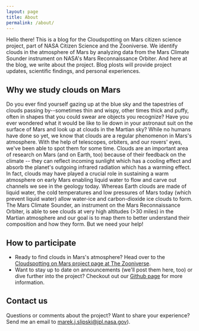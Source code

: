 ```yaml
---
layout: page
title: About
permalink: /about/
---
```


Hello there! This is a blog for the Cloudspotting on Mars citizen science project, part of NASA Citizen Science and the Zooniverse. We identify clouds in the atmosphere of Mars by analyzing data from the Mars Climate Sounder instrument on NASA's Mars Reconnaissance Orbiter. And here at the blog, we write about the project. Blog plosts will provide project updates, scientific findings, and personal experiences.

## Why we study clouds on Mars
Do you ever find yourself gazing up at the blue sky and the tapestries of clouds passing by--sometimes thin and wispy, other times thick and puffy, often in shapes that you could swear are objects you recognize? Have you ever wondered what it would be like to lie down in your astronaut suit on the surface of Mars and look up at clouds in the Martian sky? While no humans have done so yet, we know that clouds are a regular phenomenon in Mars's atmosphere. With the help of telescopes, orbiters, and our rovers' eyes, we've been able to spot them for some time. Clouds are an important area of research on Mars (and on Earth, too) because of their feedback on the climate -- they can reflect incoming sunlight which has a cooling effect and absorb the planet's outgoing infrared radiation which has a warming effect. In fact, clouds may have played a crucial role in sustaining a warm atmosphere on early Mars enabling liquid water to flow and carve out channels we see in the geology today. Whereas Earth clouds are made of liquid water, the cold temperatures and low pressures of Mars today (which prevent liquid water) allow water-ice and carbon-dioxide ice clouds to form. The Mars Climate Sounder, an instrument on the Mars Reconnaissance Orbiter, is able to see clouds at very high altitudes (>30 miles) in the Martian atmosphere and our goal is to map them to better understand their composition and how they form. But we need your help!

## How to participate
* Ready to find clouds in Mars's atmosphere? Head over to the [Cloudspotting on Mars project page at The Zooniverse](https://www.zooniverse.org/projects/marek-slipski/cloudspotting-on-mars).
* Want to stay up to date on announcements (we'll post them here, too) or dive further into the project? Checkout out our [Github page](https://github.com/Cloudspotting-on-Mars) for more information.

## Contact us
Questions or comments about the project? Want to share your experience? Send me an email to [marek.j.slipski@jpl.nasa.gov](mailto:marek.j.slipski@jpl.nasa.gov)).
